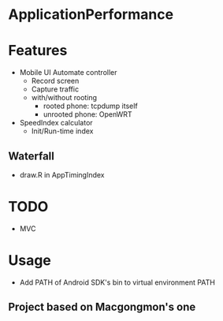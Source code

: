 # ApplicationPerformance

# Features
- Mobile UI Automate controller
  - Record screen
  - Capture traffic
  - with/without rooting
    - rooted phone: tcpdump itself
    - unrooted phone: OpenWRT
- SpeedIndex calculator
  - Init/Run-time index

## Waterfall
- draw.R in AppTimingIndex

# TODO
- MVC

# Usage
- Add PATH of Android SDK's bin to virtual environment PATH

## Project based on Macgongmon's one
